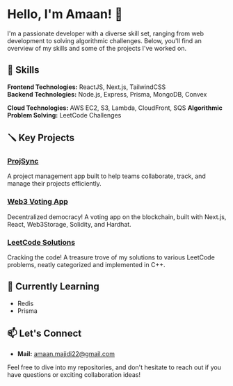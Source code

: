 # Hello, I'm Amaan! 👋

I'm a passionate developer with a diverse skill set, ranging from web development to solving algorithmic challenges. Below, you'll find an overview of my skills and some of the projects I've worked on.

## 🚀 Skills

**Frontend Technologies:** ReactJS, Next.js, TailwindCSS  
**Backend Technologies:** Node.js, Express, Prisma, MongoDB, Convex

**Cloud Technologies:** AWS EC2, S3, Lambda, CloudFront, SQS 
**Algorithmic Problem Solving:** LeetCode Challenges

## 🪛 Key Projects

### [ProjSync](https://github.com/AmaanRaza28/ProjSync)
 A project management app built to help teams collaborate, track, and manage their projects efficiently. 


### [Web3 Voting App](https://github.com/AmaanRaza28/VotingDapp)

Decentralized democracy! A voting app on the blockchain, built with Next.js, React, Web3Storage, Solidity, and Hardhat.


### [LeetCode Solutions](https://github.com/AmaanRaza28/DSA)

Cracking the code! A treasure trove of my solutions to various LeetCode problems, neatly categorized and implemented in C++.

## 🌱 Currently Learning

- Redis
- Prisma

## 📫 Let's Connect

- **Mail:** [amaan.majidi22@gmail.com](amaan.majidi22@gmail.com)

Feel free to dive into my repositories, and don't hesitate to reach out if you have questions or exciting collaboration ideas!

